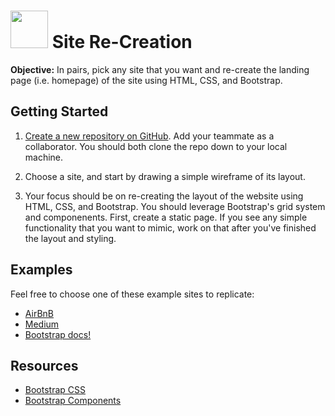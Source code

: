 # <img src="https://cloud.githubusercontent.com/assets/7833470/10423298/ea833a68-7079-11e5-84f8-0a925ab96893.png" width="60"> Site Re-Creation

**Objective:** In pairs, pick any site that you want and re-create the landing page (i.e. homepage) of the site using HTML, CSS, and Bootstrap.

## Getting Started

1. [Create a new repository on GitHub](https://github.com/sf-wdi-34/schedule/blob/master/how-to/create-a-new-repo.md). Add your teammate as a collaborator. You should both clone the repo down to your local machine.

2. Choose a site, and start by drawing a simple wireframe of its layout.

3. Your focus should be on re-creating the layout of the website using HTML, CSS, and Bootstrap. You should leverage Bootstrap's grid system and componenents. First, create a static page. If you see any simple functionality that you want to mimic, work on that after you've finished the layout and styling.

## Examples

Feel free to choose one of these example sites to replicate:

* <a href="https://www.airbnb.com/" target="_blank">AirBnB</a>
* <a href="https://medium.com" target="_blank">Medium</a>
* <a href="http://getbootstrap.com/"> Bootstrap docs! </a>


## Resources

* <a href="http://getbootstrap.com/css">Bootstrap CSS</a>
* <a href="http://getbootstrap.com/components">Bootstrap Components</a>
